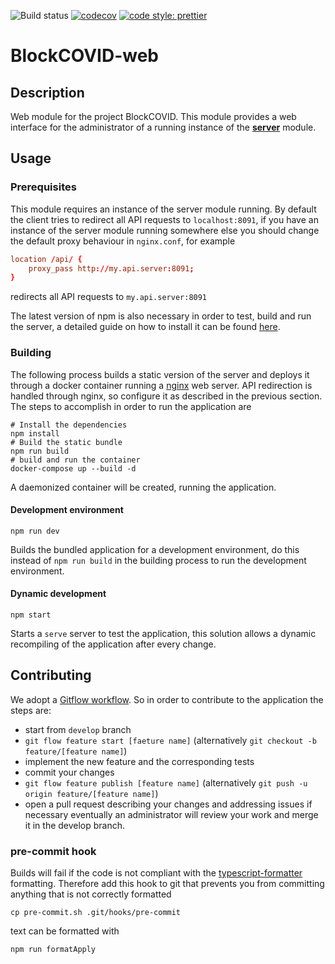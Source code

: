 ![Build status](https://github.com/SwevenSoftware/BlockCOVID-web/actions/workflows/build-bundle.yml/badge.svg)
[![codecov](https://codecov.io/gh/SwevenSoftware/BlockCOVID-web/branch/develop/graph/badge.svg)](https://codecov.io/gh/SwevenSoftware/BlockCOVID-web)
[![code style: prettier](https://img.shields.io/badge/code_style-prettier-ff69b4.svg)](https://github.com/prettier/prettier)

# BlockCOVID-web
## Description
Web module for the project BlockCOVID.
This module provides a web interface for the administrator of a running instance of the [**server**](https://github.com/SwevenSoftware/BlockCOVID-server) module.

## Usage
### Prerequisites
This module requires an instance of the server module running. By default the client tries to redirect all API requests to `localhost:8091`, if you have an instance of the server module running somewhere else you should change the default proxy behaviour in `nginx.conf`, for example
```conf
location /api/ {
    proxy_pass http://my.api.server:8091;
}
```
redirects all API requests to `my.api.server:8091`

The latest version of npm is also necessary in order to test, build and run the server, a detailed guide on how to install it can be found [here](https://www.npmjs.com/get-npm).

### Building
The following process builds a static version of the server and deploys it through a docker container running a [nginx](https://nginx.org/en/)
web server. API redirection is handled through nginx, so configure it as described in the previous section. The steps to accomplish in order to 
run the application are
```shell
# Install the dependencies
npm install
# Build the static bundle
npm run build
# build and run the container
docker-compose up --build -d
```
A daemonized container will be created, running the application.

#### Development environment
```shell
npm run dev
```
Builds the bundled application for a development environment, do this instead of `npm run build` in the building process
to run the development environment.

#### Dynamic development
```shell
npm start
```
Starts a `serve` server to test the application, this solution allows a dynamic recompiling of the application after 
every change.  

## Contributing
We adopt a [Gitflow workflow](https://www.atlassian.com/git/tutorials/comparing-workflows/gitflow-workflow).
So in order to contribute to the application the steps are:
- start from `develop` branch
- `git flow feature start [faeture name]` (alternatively `git checkout -b feature/[feature name]`)
- implement the new feature and the corresponding tests
- commit your changes
- `git flow feature publish [feature name]` (alternatively `git push -u origin feature/[feature name]`)
- open a pull request describing your changes and addressing issues if necessary
eventually an administrator will review your work and merge it in the develop branch.
### pre-commit hook
Builds will fail if the code is not compliant with the [typescript-formatter](https://www.npmjs.com/package/typescript-formatter) formatting.
Therefore add this hook to git that prevents you from committing anything that is not correctly formatted
```shell
cp pre-commit.sh .git/hooks/pre-commit
```
text can be formatted with
```shell
npm run formatApply
```
